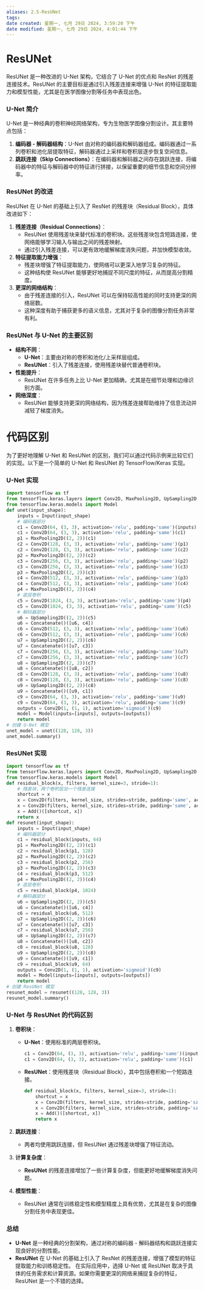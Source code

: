 ```yaml
---
aliases: 2.5-ResUNet
tags:
date created: 星期一, 七月 29日 2024, 3:59:20 下午
date modified: 星期一, 七月 29日 2024, 4:01:44 下午
---
```

# ResUNet
ResUNet 是一种改进的 U-Net 架构，它结合了 U-Net 的优点和 ResNet 的残差连接技术。ResUNet 的主要目标是通过引入残差连接来增强 U-Net 的特征提取能力和模型性能，尤其是在医学图像分割等任务中表现出色。
### U-Net 简介
U-Net 是一种经典的卷积神经网络架构，专为生物医学图像分割设计。其主要特点包括：
1. **编码器 - 解码器结构**：U-Net 由对称的编码器和解码器组成。编码器通过一系列卷积和池化层提取特征，解码器通过上采样和卷积层逐步恢复空间信息。
2. **跳跃连接（Skip Connections）**：在编码器和解码器之间存在跳跃连接，将编码器中的特征与解码器中的特征进行拼接，以保留重要的细节信息和空间分辨率。
### ResUNet 的改进
ResUNet 在 U-Net 的基础上引入了 ResNet 的残差块（Residual Block），具体改进如下：
1. **残差连接（Residual Connections）**：
    - ResUNet 使用残差块来替代标准的卷积块。这些残差块包含短路连接，使网络能够学习输入与输出之间的残差映射。
    - 通过引入残差连接，可以更有效地缓解梯度消失问题，并加快模型收敛。
2. **特征提取能力增强**：
    - 残差块增强了特征提取能力，使网络可以更深入地学习复杂的特征。
    - 这种结构使 ResUNet 能够更好地捕捉不同尺度的特征，从而提高分割精度。
3. **更深的网络结构**：
    - 由于残差连接的引入，ResUNet 可以在保持较高性能的同时支持更深的网络层数。
    - 这种深度有助于捕获更多的语义信息，尤其对于复杂的图像分割任务非常有利。
### ResUNet 与 U-Net 的主要区别
- **结构不同**：
    - **U-Net**：主要由对称的卷积和池化/上采样层组成。
    - **ResUNet**：引入了残差连接，使用残差块替代普通卷积块。
- **性能提升**：
    - ResUNet 在许多任务上比 U-Net 更加精确，尤其是在细节处理和边缘识别方面。
- **网络深度**：
    - ResUNet 能够支持更深的网络结构，因为残差连接帮助维持了信息流动并减轻了梯度消失。
# 代码区别
为了更好地理解 U-Net 和 ResUNet 的区别，我们可以通过代码示例来比较它们的实现。以下是一个简单的 U-Net 和 ResUNet 的 TensorFlow/Keras 实现。
### U-Net 实现

```python
import tensorflow as tf
from tensorflow.keras.layers import Conv2D, MaxPooling2D, UpSampling2D, Concatenate, Input
from tensorflow.keras.models import Model
def unet(input_shape):
    inputs = Input(input_shape)
    # 编码器部分
    c1 = Conv2D(64, (3, 3), activation='relu', padding='same')(inputs)
    c1 = Conv2D(64, (3, 3), activation='relu', padding='same')(c1)
    p1 = MaxPooling2D((2, 2))(c1)
    c2 = Conv2D(128, (3, 3), activation='relu', padding='same')(p1)
    c2 = Conv2D(128, (3, 3), activation='relu', padding='same')(c2)
    p2 = MaxPooling2D((2, 2))(c2)
    c3 = Conv2D(256, (3, 3), activation='relu', padding='same')(p2)
    c3 = Conv2D(256, (3, 3), activation='relu', padding='same')(c3)
    p3 = MaxPooling2D((2, 2))(c3)
    c4 = Conv2D(512, (3, 3), activation='relu', padding='same')(p3)
    c4 = Conv2D(512, (3, 3), activation='relu', padding='same')(c4)
    p4 = MaxPooling2D((2, 2))(c4)
    # 底层卷积
    c5 = Conv2D(1024, (3, 3), activation='relu', padding='same')(p4)
    c5 = Conv2D(1024, (3, 3), activation='relu', padding='same')(c5)
    # 解码器部分
    u6 = UpSampling2D((2, 2))(c5)
    u6 = Concatenate()([u6, c4])
    c6 = Conv2D(512, (3, 3), activation='relu', padding='same')(u6)
    c6 = Conv2D(512, (3, 3), activation='relu', padding='same')(c6)
    u7 = UpSampling2D((2, 2))(c6)
    u7 = Concatenate()([u7, c3])
    c7 = Conv2D(256, (3, 3), activation='relu', padding='same')(u7)
    c7 = Conv2D(256, (3, 3), activation='relu', padding='same')(c7)
    u8 = UpSampling2D((2, 2))(c7)
    u8 = Concatenate()([u8, c2])
    c8 = Conv2D(128, (3, 3), activation='relu', padding='same')(u8)
    c8 = Conv2D(128, (3, 3), activation='relu', padding='same')(c8)
    u9 = UpSampling2D((2, 2))(c8)
    u9 = Concatenate()([u9, c1])
    c9 = Conv2D(64, (3, 3), activation='relu', padding='same')(u9)
    c9 = Conv2D(64, (3, 3), activation='relu', padding='same')(c9)
    outputs = Conv2D(1, (1, 1), activation='sigmoid')(c9)
    model = Model(inputs=[inputs], outputs=[outputs])
    return model
# 创建 U-Net 模型
unet_model = unet((128, 128, 3))
unet_model.summary()
```

### ResUNet 实现

```python
import tensorflow as tf
from tensorflow.keras.layers import Conv2D, MaxPooling2D, UpSampling2D, Concatenate, Add, Input
from tensorflow.keras.models import Model
def residual_block(x, filters, kernel_size=3, stride=1):
    # 残差块，两个卷积层加一个残差连接
    shortcut = x
    x = Conv2D(filters, kernel_size, strides=stride, padding='same', activation='relu')(x)
    x = Conv2D(filters, kernel_size, strides=stride, padding='same', activation='relu')(x)
    x = Add()([shortcut, x])
    return x
def resunet(input_shape):
    inputs = Input(input_shape)
    # 编码器部分
    c1 = residual_block(inputs, 64)
    p1 = MaxPooling2D((2, 2))(c1)
    c2 = residual_block(p1, 128)
    p2 = MaxPooling2D((2, 2))(c2)
    c3 = residual_block(p2, 256)
    p3 = MaxPooling2D((2, 2))(c3)
    c4 = residual_block(p3, 512)
    p4 = MaxPooling2D((2, 2))(c4)
    # 底层卷积
    c5 = residual_block(p4, 1024)
    # 解码器部分
    u6 = UpSampling2D((2, 2))(c5)
    u6 = Concatenate()([u6, c4])
    c6 = residual_block(u6, 512)
    u7 = UpSampling2D((2, 2))(c6)
    u7 = Concatenate()([u7, c3])
    c7 = residual_block(u7, 256)
    u8 = UpSampling2D((2, 2))(c7)
    u8 = Concatenate()([u8, c2])
    c8 = residual_block(u8, 128)
    u9 = UpSampling2D((2, 2))(c8)
    u9 = Concatenate()([u9, c1])
    c9 = residual_block(u9, 64)
    outputs = Conv2D(1, (1, 1), activation='sigmoid')(c9)
    model = Model(inputs=[inputs], outputs=[outputs])
    return model
# 创建 ResUNet 模型
resunet_model = resunet((128, 128, 3))
resunet_model.summary()
```

### U-Net 与 ResUNet 的代码区别
1. **卷积块**：
   - **U-Net**：使用标准的两层卷积块。

     ```python
     c1 = Conv2D(64, (3, 3), activation='relu', padding='same')(inputs)
     c1 = Conv2D(64, (3, 3), activation='relu', padding='same')(c1)
     ```

   - **ResUNet**：使用残差块（Residual Block），其中包括卷积和一个短路连接。

     ```python
     def residual_block(x, filters, kernel_size=3, stride=1):
         shortcut = x
         x = Conv2D(filters, kernel_size, strides=stride, padding='same', activation='relu')(x)
         x = Conv2D(filters, kernel_size, strides=stride, padding='same', activation='relu')(x)
         x = Add()([shortcut, x])
         return x
     ```

2. **跳跃连接**：
   - 两者均使用跳跃连接，但 ResUNet 通过残差块增强了特征流动。
3. **计算复杂度**：
   - **ResUNet** 的残差连接增加了一些计算复杂度，但能更好地缓解梯度消失问题。
4. **模型性能**：
   - ResUNet 通常在训练稳定性和模型精度上具有优势，尤其是在复杂的图像分割任务中表现更佳。
### 总结
- **U-Net** 是一种经典的分割架构，通过对称的编码器 - 解码器结构和跳跃连接实现良好的分割性能。
- **ResUNet** 在 U-Net 的基础上引入了 ResNet 的残差连接，增强了模型的特征提取能力和训练稳定性。
在实际应用中，选择 U-Net 或 ResUNet 取决于具体的任务需求和计算资源。如果你需要更深的网络来捕捉复杂的特征，ResUNet 是一个不错的选择。
